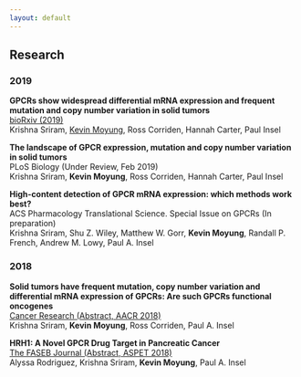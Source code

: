 ```yaml
---
layout: default
---
```


## Research

### 2019

**GPCRs show widespread differential mRNA expression and frequent mutation and copy number variation in solid tumors**   
[bioRxiv (2019)](https://www.biorxiv.org/content/10.1101/546481v1?rss=1)   
Krishna Sriram, <u>Kevin Moyung</u>, Ross Corriden, Hannah Carter, Paul Insel

**The landscape of GPCR expression, mutation and copy number variation in solid tumors**  
PLoS Biology (Under Review, Feb 2019)  
Krishna Sriram, __**Kevin Moyung**__, Ross Corriden, Hannah Carter, Paul Insel  

**High-content detection of GPCR mRNA expression: which methods work best?**  
ACS Pharmacology Translational Science. Special Issue on GPCRs (In preparation)  
Krishna Sriram, Shu Z. Wiley, Matthew W. Gorr, __**Kevin Moyung**__, Randall P. French, Andrew M. Lowy, Paul A. Insel  

### 2018

**Solid tumors have frequent mutation, copy number variation and differential mRNA expression of GPCRs: Are such
GPCRs functional oncogenes**  
[Cancer Research (Abstract, AACR 2018)](http://cancerres.aacrjournals.org/content/78/13_Supplement/3293.short)  
Krishna Sriram, __**Kevin Moyung**__, Ross Corriden, Paul A. Insel

**HRH1: A Novel GPCR Drug Target in Pancreatic Cancer**  
[The FASEB Journal (Abstract, ASPET 2018)](https://www.fasebj.org/doi/abs/10.1096/fasebj.2018.32.1_supplement.695.1)  
Alyssa Rodriguez, Krishna Sriram, __**Kevin Moyung**__, Paul A. Insel  
